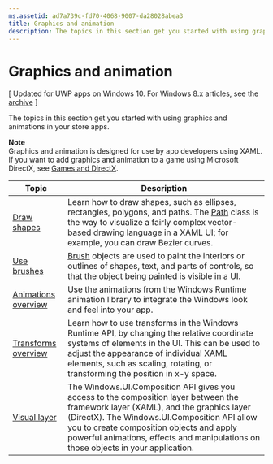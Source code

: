 ```yaml
---
ms.assetid: ad7a739c-fd70-4068-9007-da28028abea3
title: Graphics and animation
description: The topics in this section get you started with using graphics and animations in your store apps.
---
```

# Graphics and animation

\[ Updated for UWP apps on Windows 10. For Windows 8.x articles, see the [archive](http://go.microsoft.com/fwlink/p/?linkid=619132) \]

The topics in this section get you started with using graphics and animations in your store apps.

**Note**  
Graphics and animation is designed for use by app developers using XAML. If you want to add graphics and animation to a game using Microsoft DirectX, see [Games and DirectX](https://msdn.microsoft.com/library/windows/apps/Mt228375).

 

| Topic | Description |
|-------|-------------|
| [Draw shapes](drawing-shapes.md) | Learn how to draw shapes, such as ellipses, rectangles, polygons, and paths. The [Path](https://msdn.microsoft.com/library/windows/apps/BR243355) class is the way to visualize a fairly complex vector-based drawing language in a XAML UI; for example, you can draw Bezier curves. |
| [Use brushes](using-brushes.md) | [Brush](https://msdn.microsoft.com/library/windows/apps/BR228076) objects are used to paint the interiors or outlines of shapes, text, and parts of controls, so that the object being painted is visible in a UI. |
| [Animations overview](animations-overview.md) | Use the animations from the Windows Runtime animation library to integrate the Windows look and feel into your app. |
| [Transforms overview](transforms-overview.md)  | Learn how to use transforms in the Windows Runtime API, by changing the relative coordinate systems of elements in the UI. This can be used to adjust the appearance of individual XAML elements, such as scaling, rotating, or transforming the position in x-y space. |
| [Visual layer](visual-layer.md) | The Windows.UI.Composition API gives you access to the composition layer between the framework layer (XAML), and the graphics layer (DirectX). The Windows.UI.Composition API allow you to create composition objects and apply powerful animations, effects and manipulations on those objects in your application. |

 

 

 






<!--HONumber=Jun16_HO1-->


